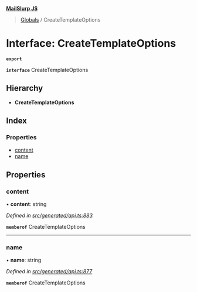 **[MailSlurp JS](../README.md)**

> [Globals](../README.md) / CreateTemplateOptions

# Interface: CreateTemplateOptions

**`export`** 

**`interface`** CreateTemplateOptions

## Hierarchy

* **CreateTemplateOptions**

## Index

### Properties

* [content](createtemplateoptions.md#content)
* [name](createtemplateoptions.md#name)

## Properties

### content

•  **content**: string

*Defined in [src/generated/api.ts:883](https://github.com/mailslurp/mailslurp-client/blob/24bff2e/src/generated/api.ts#L883)*

**`memberof`** CreateTemplateOptions

___

### name

•  **name**: string

*Defined in [src/generated/api.ts:877](https://github.com/mailslurp/mailslurp-client/blob/24bff2e/src/generated/api.ts#L877)*

**`memberof`** CreateTemplateOptions
